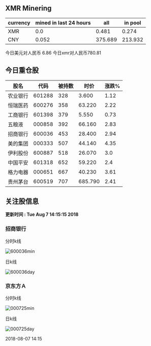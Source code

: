 ## XMR Minering

|currency|mined in last 24 hours|all|in pool|
|---|---|---|---|
|XMR|0.0|0.481|0.274|
|CNY|0.052|375.689|213.932|

今日美元对人民币 6.86	今日xmr对人民币780.81


## 今日重仓股 

|股名|代码|被持数|时价|涨跌%|
|---|---|---|---|---|
|农业银行|601288|328|3.600|1.12|
|恒瑞医药|600276|358|63.220|2.22|
|工商银行|601398|379|5.550|0.73|
|五粮液|000858|392|66.160|2.83|
|招商银行|600036|453|28.400|2.94|
|美的集团|000333|507|44.140|4.35|
|伊利股份|600887|518|26.070|3.0|
|中国平安|601318|652|59.220|2.4|
|格力电器|000651|667|40.230|3.61|
|贵州茅台|600519|707|685.790|2.41|

## 关注股信息
**更新时间 : Tue Aug  7 14:15:15 2018**
### 招商银行 
分时k线

![600036min](http://image.sinajs.cn/newchart/min/n/sh600036.gif)

日k线

![600036day](http://image.sinajs.cn/newchart/daily/n/sh600036.gif)

### 京东方Ａ 
分时k线

![000725min](http://image.sinajs.cn/newchart/min/n/sz000725.gif)

日k线

![000725day](http://image.sinajs.cn/newchart/daily/n/sz000725.gif)

2018-08-07 14:15